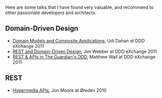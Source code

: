 Here are some talks that I have found very valuable, and recommend to other passionate developers and architects.

## Domain-Driven Design

-   [Domain Models and Composite Applications](https://skillsmatter.com/skillscasts/1806-talk-from-udi-dahan), Udi Dahan at DDD eXchange 2011 
-   [REST and Domain-Driven Design](https://skillsmatter.com/skillscasts/2325-rest-and-ddd), Jim Webber at DDD eXchange 2011
-   [REST & APIs in The Guardian's DDD](https://skillsmatter.com/skillscasts/2341-how-apis-have-changed-our-views-on-the-domain-model-at-the-guardian), Matthew Wall at DDD eXchange 2011

## REST

-   [Hypermedia APIs](http://vimeo.com/20781278), Jon Moore at Øredev 2010
